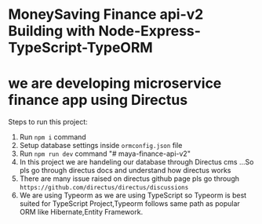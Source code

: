 # MoneySaving Finance api-v2  Building with Node-Express-TypeScript-TypeORM
# we are developing microservice finance app using Directus

Steps to run this project: 
 
1. Run `npm i` command  
2. Setup database settings inside `ormconfig.json` file  
3. Run `npm run dev` command 
"# maya-finance-api-v2" 
4. In this project we are handeling our database through Directus cms ...So pls go through directus docs and understand how directus works
5. There are many issue raised on directus github page pls go through `https://github.com/directus/directus/discussions`
6. We are using Typeorm as we are using TypeScript so Typeorm is best suited for TypeScript Project,Typeorm follows same path as popular ORM like Hibernate,Entity Framework.
